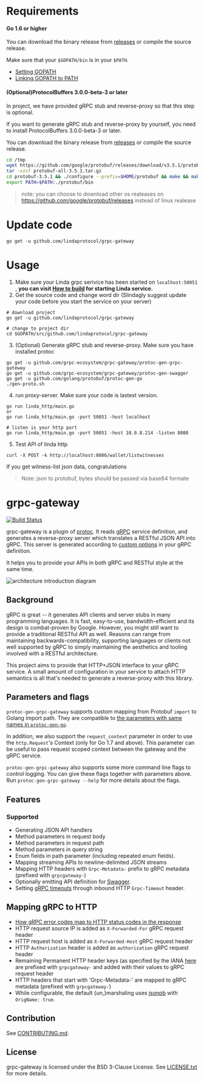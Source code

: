 # Requirements

#### Go 1.6 or higher

You can download the binary release from [releases](https://golang.org/dl/) or compile the source release.

Make sure that your `$GOPATH/bin` is in your `$PATH`.

* [Setting GOPATH](https://github.com/golang/go/wiki/SettingGOPATH)
* [Linking GOPATH to PATH](https://github.com/golang/go/wiki/GOPATH)



#### (Optional)ProtocolBuffers 3.0.0-beta-3 or later

In project, we have provided gRPC stub and reverse-proxy so that this step is optional.

If you want to generate gRPC stub and reverse-proxy by yourself, you need to install ProtocolBuffers 3.0.0-beta-3 or later. 

You can download the binary release from [releases](https://github.com/google/protobuf/releases) or compile the source release. 

```sh
cd /tmp
wget https://github.com/google/protobuf/releases/download/v3.5.1/protobuf-all-3.5.1.tar.gz
tar -xzvf protobuf-all-3.5.1.tar.gz
cd protobuf-3.5.1 && ./configure --prefix=$HOME/protobuf && make && make install
export PATH=$PATH:./protobuf/bin
```

> note: you can choose to download other os realeases on https://github.com/google/protobuf/releases instead of linux realease

# Update code 
```
go get -u github.com/lindaprotocol/grpc-gateway
```

# Usage

1. Make sure your Linda grpc serivice has been started on `localhost:50051`  , **you can visit [How to build](http://wiki.linda.network/en/latest/The_LINDA_Network.html) for starting Linda service.**
2. Get the source code and change word dir (Slindagly suggest update your code before you start the service on your server)

```
# download project
go get -u github.com/lindaprotocol/grpc-gateway

# change to project dir
cd $GOPATH/src/github.com/lindaprotocol/grpc-gateway
```

3. (Optional) Generate gRPC stub and reverse-proxy. Make sure you have installed protoc

```
go get -u github.com/grpc-ecosystem/grpc-gateway/protoc-gen-grpc-gateway
go get -u github.com/grpc-ecosystem/grpc-gateway/protoc-gen-swagger
go get -u github.com/golang/protobuf/protoc-gen-go
./gen-proto.sh
```
4. run proxy-server. Make sure your code is lastest version. 
```
go run linda_http/main.go
or
go run linda_http/main.go -port 50051 -host localhost

# listen is your http port
go run linda_http/main.go -port 50051 -host 10.0.8.214 -listen 8080
```
5. Test API of linda http

```
curl -X POST -k http://localhost:8086/wallet/listwitnesses
```

If you get witness-list json data, congratulations

> Note: json to protobuf, bytes should be passed via base64 formate




# grpc-gateway

[![Build Status](https://travis-ci.org/grpc-ecosystem/grpc-gateway.svg?branch=master)](https://travis-ci.org/grpc-ecosystem/grpc-gateway)

grpc-gateway is a plugin of [protoc](http://github.com/google/protobuf).
It reads [gRPC](http://github.com/grpc/grpc-common) service definition,
and generates a reverse-proxy server which translates a RESTful JSON API into gRPC.
This server is generated according to [custom options](https://cloud.google.com/service-management/reference/rpc/google.api#http) in your gRPC definition.

It helps you to provide your APIs in both gRPC and RESTful style at the same time.

![architecture introduction diagram](https://docs.google.com/drawings/d/12hp4CPqrNPFhattL_cIoJptFvlAqm5wLQ0ggqI5mkCg/pub?w=749&h=370)

## Background

gRPC is great -- it generates API clients and server stubs in many programming languages. It is fast, easy-to-use, bandwidth-efficient and its design is combat-proven by Google.
However, you might still want to provide a traditional RESTful API as well. Reasons can range from maintaining backwards-compatibility, supporting languages or clients not well supported by gRPC to simply maintaining the aesthetics and tooling involved with a RESTful architecture.

This project aims to provide that HTTP+JSON interface to your gRPC service. A small amount of configuration in your service to attach HTTP semantics is all that's needed to generate a reverse-proxy with this library.

## Parameters and flags
`protoc-gen-grpc-gateway` supports custom mapping from Protobuf `import` to Golang import path.
They are compatible to [the parameters with same names in `protoc-gen-go`](https://github.com/golang/protobuf#parameters).

In addition, we also support the `request_context` parameter in order to use the `http.Request`'s Context (only for Go 1.7 and above).
This parameter can be useful to pass request scoped context between the gateway and the gRPC service.

`protoc-gen-grpc-gateway` also supports some more command line flags to control logging. You can give these flags together with parameters above. Run `protoc-gen-grpc-gateway --help` for more details about the flags.



## Features
### Supported
* Generating JSON API handlers
* Method parameters in request body
* Method parameters in request path
* Method parameters in query string
* Enum fields in path parameter (including repeated enum fields).
* Mapping streaming APIs to newline-delimited JSON streams
* Mapping HTTP headers with `Grpc-Metadata-` prefix to gRPC metadata (prefixed with `grpcgateway-`)
* Optionally emitting API definition for [Swagger](http://swagger.io).
* Setting [gRPC timeouts](http://www.grpc.io/docs/guides/wire.html) through inbound HTTP `Grpc-Timeout` header.



## Mapping gRPC to HTTP

* [How gRPC error codes map to HTTP status codes in the response](https://github.com/grpc-ecosystem/grpc-gateway/blob/master/runtime/errors.go#L15)
* HTTP request source IP is added as `X-Forwarded-For` gRPC request header
* HTTP request host is added as `X-Forwarded-Host` gRPC request header
* HTTP `Authorization` header is added as `authorization` gRPC request header 
* Remaining Permanent HTTP header keys (as specified by the IANA [here](http://www.iana.org/assignments/message-headers/message-headers.xhtml) are prefixed with `grpcgateway-` and added with their values to gRPC request header
* HTTP headers that start with 'Grpc-Metadata-' are mapped to gRPC metadata (prefixed with `grpcgateway-`)
* While configurable, the default {un,}marshaling uses [jsonpb](https://godoc.org/github.com/golang/protobuf/jsonpb) with `OrigName: true`.

## Contribution
See [CONTRIBUTING.md](http://github.com/grpc-ecosystem/grpc-gateway/blob/master/CONTRIBUTING.md).

## License
grpc-gateway is licensed under the BSD 3-Clause License.
See [LICENSE.txt](https://github.com/grpc-ecosystem/grpc-gateway/blob/master/LICENSE.txt) for more details.
